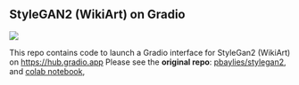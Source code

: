 ## StyleGAN2 (WikiArt) on Gradio

![](https://github.com/gradio-app/hub-stylegan2/blob/master/screenshot.png?raw=true)

This repo contains code to launch a Gradio interface for StyleGan2 (WikiArt) on https://hub.gradio.app
Please see the **original repo**: [pbaylies/stylegan2](https://github.com/pbaylies/stylegan2), and [colab notebook](https://colab.research.google.com/github/Norod/my-colab-experiments/blob/master/WikiArt_Example_Generation_By_Peter_Baylies.ipynb), 
